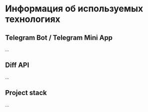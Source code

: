 # Информация об используемых технологиях

## Telegram Bot / Telegram Mini App
...

## Diff API
...

## Project stack
...